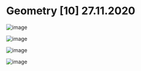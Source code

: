 # Geometry [10] 27.11.2020

![image](https://user-images.githubusercontent.com/81183518/139124685-82d5db7b-3484-46fc-b114-6a0ddcaccaf4.png)

![image](https://user-images.githubusercontent.com/81183518/139124740-46def77e-9fc1-4069-93e6-9526cbc67d2c.png)

![image](https://user-images.githubusercontent.com/81183518/139124812-3a7ab2db-d46a-438f-bd25-7492a806ef8f.png)

![image](https://user-images.githubusercontent.com/81183518/139124876-17841518-c09d-4a9f-ab19-b968d97724b9.png)
